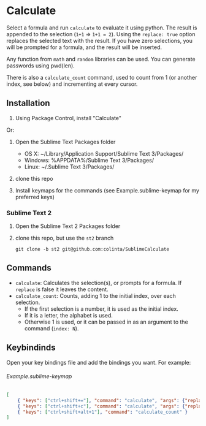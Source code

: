 Calculate
=========

Select a formula and run `calculate` to evaluate it using python.  The result is
appended to the selection (`1+1` => `1+1 = 2`).  Using the `replace: true`
option replaces the selected text with the result.  If you have zero selections,
you will be prompted for a formula, and the result will be inserted.

Any function from `math` and `random` libraries can be used. You can generate
passwords using pwd(len).

There is also a `calculate_count` command, used to count from 1 (or another
index, see below) and incrementing at every cursor.


Installation
------------

1. Using Package Control, install "Calculate"

Or:

1. Open the Sublime Text Packages folder

    - OS X: ~/Library/Application Support/Sublime Text 3/Packages/
    - Windows: %APPDATA%/Sublime Text 3/Packages/
    - Linux: ~/.Sublime Text 3/Packages/

2. clone this repo
3. Install keymaps for the commands (see Example.sublime-keymap for my preferred keys)

### Sublime Text 2

1. Open the Sublime Text 2 Packages folder
2. clone this repo, but use the `st2` branch

       git clone -b st2 git@github.com:colinta/SublimeCalculate

Commands
--------

* `calculate`: Calculates the selection(s), or prompts for a formula.  If `replace` is false it leaves the content.
* `calculate_count`: Counts, adding 1 to the initial index, over each selection.
  - If the first selection is a number, it is used as the initial index.
  - If it is a letter, the alphabet is used.
  - Otherwise 1 is used, or it can be passed in as an argument to the command (`index: N`).

Keybindinds
-----------

Open your key bindings file and add the bindings you want.  For example:

###### Example.sublime-keymap
```json
[
    { "keys": ["ctrl+shift+="], "command": "calculate", "args": {"replace": false} },
    { "keys": ["ctrl+shift+c"], "command": "calculate", "args": {"replace": true} },
    { "keys": ["ctrl+shift+alt+1"], "command": "calculate_count" }
]
```
